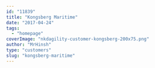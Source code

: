 ```yaml
---
id: "11839"
title: "Kongsberg Maritime"
date: "2017-04-24"
tags: 
  - "homepage"
coverImage: "nkdagility-customer-kongsberg-200x75.png"
author: "MrHinsh"
type: "customers"
slug: "kongsberg-maritime"
---
```



